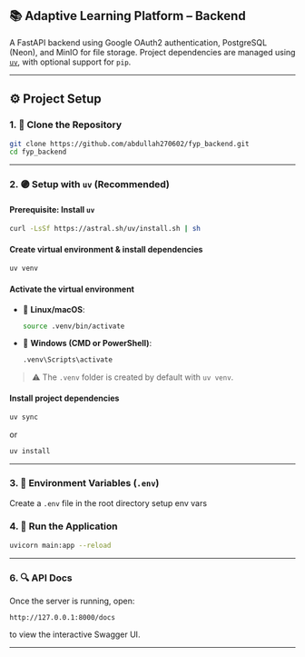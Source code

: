 
## 📚 Adaptive Learning Platform – Backend

A FastAPI backend using Google OAuth2 authentication, PostgreSQL (Neon), and MinIO for file storage.
Project dependencies are managed using [`uv`](https://github.com/astral-sh/uv), with optional support for `pip`.

---

## ⚙️ Project Setup

### 1. 🧪 Clone the Repository

```bash
git clone https://github.com/abdullah270602/fyp_backend.git
cd fyp_backend
```

---

### 2. 🟣 Setup with `uv` (Recommended)

#### Prerequisite: Install `uv`

```bash
curl -LsSf https://astral.sh/uv/install.sh | sh
```

#### Create virtual environment & install dependencies

```bash
uv venv
```

#### Activate the virtual environment

* 🔹 **Linux/macOS**:

  ```bash
  source .venv/bin/activate
  ```

* 🔹 **Windows (CMD or PowerShell)**:

  ```bash
  .venv\Scripts\activate
  ```

> ⚠️ The `.venv` folder is created by default with `uv venv`.

#### Install project dependencies

```bash
uv sync
```
or 

```bash
uv install
```

---

### 3. 🔐 Environment Variables (`.env`)

Create a `.env` file in the root directory setup env vars

### 4. 🚀 Run the Application

```bash
uvicorn main:app --reload
```
---

### 6. 🔍 API Docs

Once the server is running, open:

```
http://127.0.0.1:8000/docs
```

to view the interactive Swagger UI.

---
